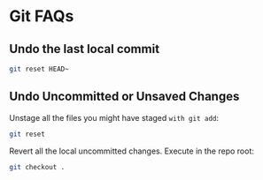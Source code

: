 # Git FAQs

## Undo the last local commit

```sh
git reset HEAD~
```

## Undo Uncommitted or Unsaved Changes

Unstage all the files you might have staged `with git add`:
```sh
git reset
```
Revert all the local uncommitted changes.  Execute in the repo root:
```sh
git checkout .
```
